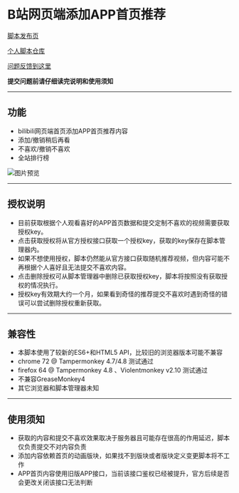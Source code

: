 B站网页端添加APP首页推荐
=========================

[脚本发布页](https://greasyfork.org/zh-CN/scripts/368446)

[个人脚本仓库](https://github.com/indefined/UserScripts)

[问题反馈到这里](https://github.com/indefined/UserScripts/issues)

**提交问题前请仔细读完说明和使用须知**

-------------------------
## 功能

- bilibili网页端首页添加APP首页推荐内容
- 添加/撤销稍后再看
- 不喜欢/撤销不喜欢
- 全站排行榜

![图片预览](https://greasyfork.org/system/screenshots/screenshots/000/015/605/original/preview.jpg)

-------------------------
## 授权说明

- 目前获取根据个人观看喜好的APP首页数据和提交定制不喜欢的视频需要获取授权key。
- 点击获取授权将从官方授权接口获取一个授权key，获取的key保存在脚本管理器内。
- 如果不想使用授权，脚本仍然能从官方接口获取随机推荐视频，但内容可能不再根据个人喜好且无法提交不喜欢内容。
- 点击删除授权可从脚本管理器中删除已获取授权key，脚本将按照没有获取授权的情况执行。
- 授权key有效期大约一个月，如果看到奇怪的推荐提交不喜欢时遇到奇怪的错误可以尝试删除授权重新获取。

-------------------------
## 兼容性

- 本脚本使用了较新的ES6+和HTML5 API，比较旧的浏览器版本可能不兼容
- chrome 72 @ Tampermonkey 4.7/4.8 测试通过
- firefox 64 @ Tampermonkey 4.8 、Violentmonkey v2.10 测试通过
- 不兼容GreaseMonkey4
- 其它浏览器和脚本管理器未知

-------------------------
## 使用须知

- 获取的内容和提交不喜欢效果取决于服务器且可能存在很高的作用延迟，脚本仅负责提交不对内容负责
- 添加内容依赖首页的动画版块，如果找不到版块或者版块定义变更脚本将不工作
- APP首页内容使用旧版APP接口，当前该接口鉴权已经被提升，官方后续是否会更改关闭该接口无法判断